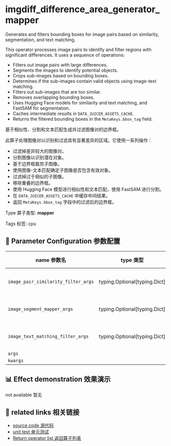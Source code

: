 # imgdiff_difference_area_generator_mapper

Generates and filters bounding boxes for image pairs based on similarity, segmentation, and text matching.

This operator processes image pairs to identify and filter regions with significant differences. It uses a sequence of operations:
- Filters out image pairs with large differences.
- Segments the images to identify potential objects.
- Crops sub-images based on bounding boxes.
- Determines if the sub-images contain valid objects using image-text matching.
- Filters out sub-images that are too similar.
- Removes overlapping bounding boxes.
- Uses Hugging Face models for similarity and text matching, and FastSAM for segmentation.
- Caches intermediate results in `DATA_JUICER_ASSETS_CACHE`.
- Returns the filtered bounding boxes in the `MetaKeys.bbox_tag` field.

基于相似性、分割和文本匹配生成并过滤图像对的边界框。

此算子处理图像对以识别和过滤具有显著差异的区域。它使用一系列操作：
- 过滤掉差异较大的图像对。
- 分割图像以识别潜在对象。
- 基于边界框裁剪子图像。
- 使用图像-文本匹配确定子图像是否包含有效对象。
- 过滤掉过于相似的子图像。
- 移除重叠的边界框。
- 使用 Hugging Face 模型进行相似性和文本匹配，使用 FastSAM 进行分割。
- 在 `DATA_JUICER_ASSETS_CACHE` 中缓存中间结果。
- 返回 `MetaKeys.bbox_tag` 字段中的过滤后的边界框。

Type 算子类型: **mapper**

Tags 标签: cpu

## 🔧 Parameter Configuration 参数配置
| name 参数名 | type 类型 | default 默认值 | desc 说明 |
|--------|------|--------|------|
| `image_pair_similarity_filter_args` | typing.Optional[typing.Dict] | `{}` | Arguments for image pair similarity filter. |
| `image_segment_mapper_args` | typing.Optional[typing.Dict] | `{}` | Arguments for image segmentation mapper. |
| `image_text_matching_filter_args` | typing.Optional[typing.Dict] | `{}` | Arguments for image-text matching filter. |
| `args` |  | `''` |  |
| `kwargs` |  | `''` |  |

## 📊 Effect demonstration 效果演示
not available 暂无

## 🔗 related links 相关链接
- [source code 源代码](../../../data_juicer/ops/mapper/imgdiff_difference_area_generator_mapper.py)
- [unit test 单元测试](../../../tests/ops/mapper/test_imgdiff_difference_area_generator_mapper.py)
- [Return operator list 返回算子列表](../../Operators.md)
